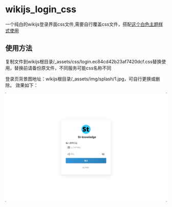 # wikijs_login_css
一个纯白的wikijs登录界面css文件,需要自行覆盖css文件，搭配[这个白色主题样式使用]([https://markdown.com.cn](https://github.com/AurLemon/wikijs-citizen-styles))
## 使用方法
<p>复制文件到wikijs根目录/_assets/css/login.ec84cd42b23af7420dcf.css替换使用，替换前请备份原文件，不同服务可能css名称不同</p>
登录页背景图地址：wikijs根目录/_assets/img/splash/1.jpg，可自行更换或删除。
效果如下：


![图片描述](/img/img.jpg)
